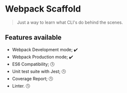 # Webpack Scaffold

> Just a way to learn what CLI's do behind the scenes.

## Features available

* Webpack Development mode; :heavy_check_mark: 
* Webpack Production mode; :heavy_check_mark:
* ES6 Compatibility; :clock4:
* Unit test suite with Jest; :clock4:
* Coverage Report; :clock4:
* Linter. :clock4: